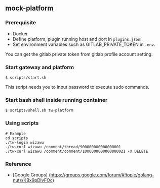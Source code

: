 ## mock-platform

### Prerequisite

* Docker
* Define platform, plugin running host and port in `plugins.json`.
* Set environment variables such as GITLAB_PRIVATE_TOKEN in `.env`.

You can get the gitlab private token from gitlab profile account setting.

### Start gateway and platform

```
$ scripts/start.sh
```

This script needs you to input password to execute sudo commands.

### Start bash shell inside running container

```
$ scripts/shell.sh tw-platform
```

### Using scripts

```
# Example
cd scripts
./tw-login wizawu
./tw-curl wizawu /comment/thread/900000000000000001
./tw-curl wizawu /comment/comment/1000000000000000021 -X DELETE
```

### Reference

+ [Google Groups] (https://groups.google.com/forum/#!topic/golang-nuts/KBx9pDlvFOc)
